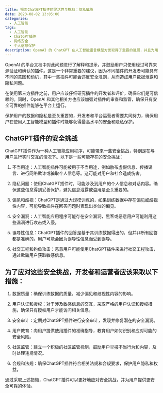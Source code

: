 ```yaml
---
title: 探索ChatGPT插件的灵活性与挑战：隐私威胁
date: 2023-08-02 13:05:00
categories:
  - 人工智能
tags:
  - 人工智能
  - ChatGPT插件
  - 网络安全
  - 个人信息保护
description: OpenAI 的 ChatGPT 在人工智能语言模型方面取得了重要的进展，并且为用户提供了一个灵活有效的工具，可以用于模拟人类去生成特定的文字。但最近发生的事件凸显了一个非常关键的问题：网络开始出现了各种第三方的插件。虽然这些插件宣称可以大幅的改进chatgpt的功能，但它们也可能会造成严重的隐私和安全问题。
---
```


OpenAI 的平台文档中对此问题进行了解释和提示，并鼓励用户只使用经过可靠来源验证和确认的插件。这是一个非常重要的建议，因为不同插件的开发者可能具有不同的意图和动机，其中一些插件可能会违反安全准则，从而造成用户数据泄露和隐私问题。

在使用第三方插件之前，用户应该仔细研究插件的开发者和评价，确保它们是可信赖的。同时，OpenAI 和其他相关方也应该加强对插件的审查和监管，确保只有安全可靠的插件能够在平台上运行。

保护用户的数据和隐私是至关重要的，开发者和平台运营者需要共同努力，确保用户在使用人工智能模型和插件时能够获得最高水平的安全和隐私保护。

## ChatGPT插件的安全挑战

ChatGPT插件作为一种人工智能应用程序，可能带来一些安全挑战，特别是在与用户进行实时交互的情况下。以下是一些可能存在的安全挑战：

1. 不当用途：人工智能插件可能被用于不当用途，例如散布虚假信息、传播谣言、进行网络欺诈或骗取个人信息等。这可能对用户和社会造成伤害。

2. 隐私问题：使用ChatGPT插件时，可能涉及到用户的个人信息和对话内容。确保这些信息得到妥善保护，避免信息泄露或滥用是至关重要的。

3. 偏见和歧视：ChatGPT是通过大规模训练的，如果训练数据中存在偏见或歧视性内容，可能导致插件在回答问题时表现出类似的偏见。

4. 安全漏洞：人工智能应用程序可能存在安全漏洞，黑客或恶意用户可能利用这些漏洞进行攻击或入侵。

5. 误导性信息：ChatGPT插件的回答是基于其训练数据得出的，但并非所有回答都是准确的。用户可能会因为误导性信息而受到误导。

6. 社交工程和钓鱼攻击：恶意用户可能使用ChatGPT插件来进行社交工程攻击，通过欺骗用户获取敏感信息。

## 为了应对这些安全挑战，开发者和运营者应该采取以下措施：

1. 数据质量：确保训练数据的质量，减少偏见和歧视性内容的影响。

2. 用户认证和授权：对于涉及敏感信息的交互，采取严格的用户认证和授权措施，确保只有授权用户才能访问相关信息。

3. 安全审计：定期对ChatGPT插件进行安全审计，发现并修复潜在的安全漏洞。

4. 用户教育：向用户提供使用插件的准确指导，教育用户如何识别和应对可能的安全风险。

5. 社区监管：建立一个积极的社区监管机制，鼓励用户举报不当行为和内容，及时处理违规情况。

6. 合规和法规：确保ChatGPT插件符合相关法规和合规要求，保护用户隐私和权益。

通过采取上述措施，ChatGPT插件可以更好地应对安全挑战，并为用户提供更安全可靠的体验。
